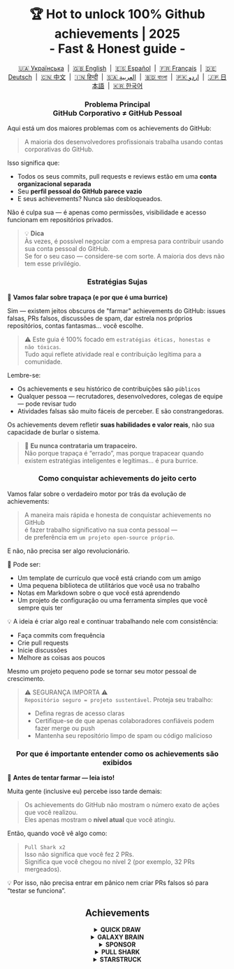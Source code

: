 <h1 align="center">
   🏆 Hot to unlock 100% Github achievements | 2025<br/>
   - Fast & Honest guide -
</h1>

<div align="center">
  <a href="README_UA.md">🇺🇦 Українська</a> &nbsp;|&nbsp;
  <a href="../README.md">🇬🇧 English</a> &nbsp;|&nbsp;
  <a href="README_ES.md">🇪🇸 Español</a> &nbsp;|&nbsp;
  <a href="README_FR.md">🇫🇷 Français</a> &nbsp;|&nbsp;
  <a href="README_DE.md">🇩🇪 Deutsch</a> &nbsp;|&nbsp;
  <a href="README_ZH.md">🇨🇳 中文</a> &nbsp;|&nbsp;
  <a href="README_HI.md">🇮🇳 हिन्दी</a> &nbsp;|&nbsp;
  <a href="README_AR.md">🇸🇦 العربية</a> &nbsp;|&nbsp;
  <a href="README_BN.md">🇧🇩 বাংলা</a> &nbsp;|&nbsp;
  <a href="README_UR.md">🇵🇰 اردو</a> &nbsp;|&nbsp;
  <a href="README_JA.md">🇯🇵 日本語</a> &nbsp;|&nbsp;
  <a href="README_KO.md">🇰🇷 한국어</a>
</div>
<h3 align="center">
   Problema Principal<br/>
   GitHub Corporativo ≠ GitHub Pessoal
</h3>

Aqui está um dos maiores problemas com os achievements do GitHub:

> A maioria dos desenvolvedores profissionais trabalha usando contas corporativas do GitHub.

Isso significa que:
- Todos os seus commits, pull requests e reviews estão em uma **conta organizacional separada**
- Seu **perfil pessoal do GitHub parece vazio**
- E seus achievements? Nunca são desbloqueados.

Não é culpa sua — é apenas como permissões, visibilidade e acesso funcionam em repositórios privados.

> 💡 **Dica**  
> Às vezes, é possível negociar com a empresa para contribuir usando sua conta pessoal do GitHub.  
> Se for o seu caso — considere-se com sorte. A maioria dos devs não tem esse privilégio.

<h3 align="center">Estratégias Sujas</h3>

🚫 <b>Vamos falar sobre trapaça (e por que é uma burrice)</b>

Sim — existem jeitos obscuros de "farmar" achievements do GitHub: issues falsas, PRs falsos, discussões de spam, dar estrela nos próprios repositórios, contas fantasmas… você escolhe.

> ⚠️ Este guia é 100% focado em <code>estratégias éticas, honestas e não tóxicas</code>.  
> Tudo aqui reflete atividade real e contribuição legítima para a comunidade.

Lembre-se:
- Os achievements e seu histórico de contribuições são <code>públicos</code>
- Qualquer pessoa — recrutadores, desenvolvedores, colegas de equipe — pode revisar tudo
- Atividades falsas são muito fáceis de perceber. E são constrangedoras.

Os achievements devem refletir <strong>suas habilidades e valor reais</strong>, não sua capacidade de burlar o sistema.

> 💬 <strong>Eu nunca contrataria um trapaceiro.</strong><br>
> Não porque trapaça é “errado”, mas porque trapacear quando existem estratégias inteligentes e legítimas… é pura burrice.

<h3 align="center">Como conquistar achievements do jeito certo</h3>

Vamos falar sobre o verdadeiro motor por trás da evolução de achievements:

> A maneira mais rápida e honesta de conquistar achievements no GitHub  
> é fazer trabalho significativo na sua conta pessoal —  
> de preferência em <code>um projeto open-source próprio</code>.

E não, não precisa ser algo revolucionário.

🎯 Pode ser:
- Um template de currículo que você está criando com um amigo
- Uma pequena biblioteca de utilitários que você usa no trabalho
- Notas em Markdown sobre o que você está aprendendo
- Um projeto de configuração ou uma ferramenta simples que você sempre quis ter

💡 A ideia é criar algo real e continuar trabalhando nele com consistência:
* Faça commits com frequência
* Crie pull requests
* Inicie discussões
* Melhore as coisas aos poucos

Mesmo um projeto pequeno pode se tornar seu motor pessoal de crescimento.

> ⚠️ SEGURANÇA IMPORTA ⚠️  
> <code>Repositório seguro = projeto sustentável</code>. Proteja seu trabalho:
> * Defina regras de acesso claras
> * Certifique-se de que apenas colaboradores confiáveis podem fazer merge ou push
> * Mantenha seu repositório limpo de spam ou código malicioso

<h3 align="center">Por que é importante entender como os achievements são exibidos</h3>

🧠 <b>Antes de tentar farmar — leia isto!</b>

Muita gente (inclusive eu) percebe isso tarde demais:

> Os achievements do GitHub não mostram o número exato de ações que você realizou.  
> Eles apenas mostram o <strong>nível atual</strong> que você atingiu.

Então, quando você vê algo como:

> <code>Pull Shark x2</code>  
> Isso não significa que você fez 2 PRs.  
> Significa que você chegou no nível 2 (por exemplo, 32 PRs mergeados).

💡 Por isso, não precisa entrar em pânico nem criar PRs falsos só para “testar se funciona”.

<h2 align="center">Achievements</h2>

<details>
    <summary align="center"><b>QUICK DRAW</b></summary>
<blockquote>Feche uma issue ou PR em até 5 minutos após criá-la.</blockquote>
<div align="center">
    <img src="badges/quick-draw.png" alt="QuickDraw" width="140">
</div>

Vamos ser honestos — esse aqui é mais uma piada do que um feito 😅  
É tão fácil de conseguir que quase não conta… mas ei, ainda é um badge no seu perfil!

<ol>
    <li>Crie um pull request</li>
    <li>Feche-o imediatamente</li>
</ol>

<blockquote>
   <b>⚠️ Não precisa criar PRs falsos. ⚠️</b><br/>
   Basta fechar e reabrir qualquer PR real durante o trabalho — isso também conta.
</blockquote>
</details>

<details>
    <summary align="center"><b>GALAXY BRAIN</b></summary>
<blockquote>Tenha sua resposta marcada como aceita em uma GitHub Discussion.</blockquote>
<div align="center">
    <img src="badges/galaxy-brain.png" alt="Galaxy Brain">
</div>

O Galaxy Brain recompensa pessoas que dão <strong>respostas realmente úteis</strong> em Discussões.  
Se o autor do tópico marcar sua resposta como aceita — o badge é seu.

Você pode totalmente farmar esse achievement no seu próprio repositório open-source.  
E mais do que legítimo — isso é uma <strong>boa prática</strong> para qualquer equipe.

Você vai aprender como:
<ul>
    <li>Manter a comunicação estruturada e fácil de encontrar</li>
    <li>Guardar decisões importantes de forma rastreável</li>
    <li>Manter sua equipe alinhada e ciente das conversas-chave</li>
</ul>

🚀 Houston, temos um problema! 🚀  
Mesmo que sua resposta seja correta e resolva o problema — raramente alguém a marca como aceita.  
Lembretes são ignorados, e você é deixado no vácuo. Cruel, mas real.

Em vez de depender de desconhecidos, tente isso:
> Farme Galaxy Brain em um <strong>ambiente controlado</strong>:
* Junte-se a amigos ou colegas
* Responda perguntas reais deles
* Peça que eles marquem sua resposta como aceita, se ela ajudou

`🧩 Estratégia 1: Resolva o problema de um amigo`

<ol>
    <li>Encontre repositórios públicos relacionados à sua stack</li>
    <li>Verifique se as Discussões estão ativadas</li>
    <li>Quando alguém próximo te perguntar algo que você sabe — ajude</li>
    <li>Depois disso, faça o seguinte:
         <ul>
            <li>Peça para essa pessoa abrir uma Discussion com um breve contexto que você forneceu</li>
            <li>Responda lá com a mesma explicação</li>
            <li>Peça que ela marque sua resposta como aceita</li>
         </ul>
    </li>
</ol>

✅ Essa estratégia é honesta, útil, e cria recursos duradouros para a comunidade.

`🛠️ Estratégia 2: Use Discussões no seu próprio repositório`

Se você mantém um projeto open-source, <code>mova discussões importantes para o GitHub Discussions</code>.

1. Ative Discussions nas configurações do repositório
2. Sempre que surgir uma decisão ou debate — abra um tópico público
3. Dê respostas claras e construtivas que ajudem na decisão
4. Se outra pessoa iniciar o tópico — ela poderá marcar sua resposta como aceita

✅ Essa estratégia:
- Constrói um histórico transparente de decisões
- Mostra liderança e iniciativa
- Mantém a equipe alinhada
- E sim — te dá o badge!
</details>

<details>
    <summary align="center"><b>SPONSOR</b></summary>
<blockquote>🐺 Jogue uma moeda para o seu bruxo</blockquote>
<div align="center">
    <img src="badges/sponsor.png" alt="Sponsor" width="140">
</div>

Apoie financeiramente um desenvolvedor ou projeto open-source via GitHub Sponsors.

<div align="center">
   <br/>
   Para ganhar esse badge, basta doar para qualquer iniciativa open-source.<br/>
   Pode ser uma ferramenta que você usa todos os dias.<br/>
   Pode ser um repositório que salvou seu final de semana.<br/>
   Ou talvez seja um dev que você realmente admira.<br/>
   <br/>
</div>

💡 Mesmo uma pequena doação faz uma grande diferença. Ela demonstra gratidão, respeito e mantém o espírito do open-source vivo.

> ❤️ Se este guia te ajudou — sinta-se à vontade para `patrocinar este repositório`.  
> É a melhor forma de dizer “obrigado” pelo esforço.
</details>

<details>
    <summary align="center"><b>PULL SHARK</b></summary>
<blockquote>Tenha seu pull request mergeado por outra pessoa.</blockquote>
<div align="center">
    <img src="badges/pull-shark.png" alt="Pull Shark">
</div>

A forma mais fácil de começar é trabalhar em um projeto open-source próprio — algo que já falamos acima.  
Basta criar pull requests reais e úteis e pedir para seus colaboradores revisarem e fazerem o merge.

⭐ Esse é o achievement que mais <strong>impulsiona suas habilidades</strong> no GitHub — ele te força a escrever código limpo, testável e fácil de revisar.

> 💡 **Dica 0: Faça PRs pequenos e atômicos**  
Muitos iniciantes caem na armadilha dos “mega PRs”: colocando tudo em um único pull request gigante.  
Mas para conquistar o Pull Shark (e evoluir como dev), você precisa escrever PRs pequenos e objetivos:  
<code>bem definidos, fáceis de ler, revisar e testar</code>.  
Não é só pelo badge — <strong>é como os profissionais trabalham</strong>.

> 🤝 **Dica 1: Conquiste “Pair Extraordinaire” ao mesmo tempo**  
> Faça pair programming com um colega. Codem juntos, revisem código um do outro.  
> Use a tag <code>Co-authored-by:</code> para mostrar o esforço colaborativo.  
> Assim vocês progridem em dois achievements de uma vez — jogada inteligente!

> 🎯 **Dica 2: Dê YOLOs de presente**  
> Se você criou um PR pequeno e seguro — deixe seu colega fazer o merge <em>sem review</em>, para que ele desbloqueie o badge YOLO.  
> Você entrega valor, ele ganha um achievement. <code>ganha-ganha</code>!
</details>

<details>
    <summary align="center"><b>STARSTRUCK</b></summary>
<blockquote>Crie um repositório que receba um grande número de estrelas.</blockquote>
<div align="center">
    <img src="badges/starstruck.png" alt="Starstruck">
</div>

Este é um dos achievements mais difíceis e respeitados no GitHub.  
Ele reflete seu impacto real na comunidade e não pode ser conquistado com ações rotineiras.  
Recrutadores e devs levam isso a sério.

Não há checklist ou atalho para desbloquear este aqui —  
Você precisa identificar um problema real da comunidade… e resolvê-lo. Só isso.

🎯 Eu vejo dois caminhos realistas:

<ol>
    <li><strong>Criar um produto de software</strong><br>
        Vamos ser sinceros — isso exige habilidades excepcionais e anos de experiência para identificar o problema certo.  
        Provavelmente não será seu primeiro repositório.
    </li>
    <li><strong>Criar um repositório com valor real em forma de recurso</strong><br>
        Por exemplo: um guia bem escrito, um config starter útil, uma pequena ferramenta CLI ou até uma lista curada de ferramentas (awesome list).
    </li>
</ol>

<blockquote><strong>⭐ Dá uma estrelinha aí, mano! ⭐</strong><br>
Este repositório é um ótimo exemplo de um recurso feito para ajudar a comunidade.  
Se este guia te ajudou — deixa uma estrela 🫡
</blockquote>

---

### 🧠 Como encontrar uma ideia digna de estrelas?

Foque na dor. Aprenda a percebê-la. Aqui vão algumas dicas:

1. **Google autocomplete** — veja o que as pessoas pesquisam:  
   `"github how to..."`, `"vite storybook setup..."` etc.

2. **Issues & Discussions** em frameworks que você usa:  
   Se alguém pede algo e aquilo recebe muitos 👍 — é uma necessidade real.

3. **Preste atenção à frustração** — toda vez que alguém (ou você) diz:  
   *“Isso é um saco!”* ou *“Poxa, queria que isso existisse…”* — isso é um sinal.

Depois é simples: **crie a solução**.  
Organize num repositório limpo, com um README claro — e compartilhe!

</details>
